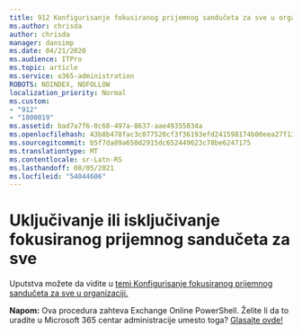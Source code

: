 ```yaml
---
title: 912 Konfigurisanje fokusiranog prijemnog sandučeta za sve u organizaciji
ms.author: chrisda
author: chrisda
manager: dansimp
ms.date: 04/21/2020
ms.audience: ITPro
ms.topic: article
ms.service: o365-administration
ROBOTS: NOINDEX, NOFOLLOW
localization_priority: Normal
ms.custom:
- "912"
- "1800019"
ms.assetid: bad7a7f6-0c68-497a-8637-aae49355034a
ms.openlocfilehash: 43b8b478fac3c077520cf3f36193efd241598174b00eea27f13861de1a140954
ms.sourcegitcommit: b5f7da89a650d2915dc652449623c78be6247175
ms.translationtype: MT
ms.contentlocale: sr-Latn-RS
ms.lasthandoff: 08/05/2021
ms.locfileid: "54044606"
---
```

# <a name="turn-focused-inbox-on-or-off-for-everyone"></a>Uključivanje ili isključivanje fokusiranog prijemnog sandučeta za sve

Uputstva možete da vidite u [temi Konfigurisanje fokusiranog prijemnog sandučeta za sve u organizaciji.](https://docs.microsoft.com/microsoft-365/admin/setup/configure-focused-inbox)

**Napom:** Ova procedura zahteva Exchange Online PowerShell. Želite li da to uradite u Microsoft 365 centar administracije umesto toga? [Glasajte ovde!](https://go.microsoft.com/fwlink/p/?linkid=862489)
